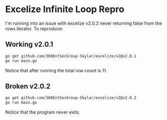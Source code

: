 # Excelize Infinite Loop Repro

I'm running into an issue with excelize v2.0.2 never returning false from the rows iterator. To reproduce:

## Working v2.0.1

```bash
go get github.com/360EntSecGroup-Skylar/excelize/v2@v2.0.1
go run main.go
```

Notice that after running the total row count is 11.

## Broken v2.0.2

```bash
go get github.com/360EntSecGroup-Skylar/excelize/v2@v2.0.2
go run main.go
```

Notice that the program never exits.
